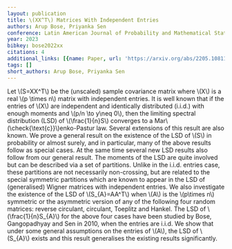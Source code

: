 ```yaml
---
layout: publication
title: \(XX^T\) Matrices With Independent Entries
authors: Arup Bose, Priyanka Sen
conference: Latin American Journal of Probability and Mathematical Statistics
year: 2023
bibkey: bose2022xx
citations: 4
additional_links: [{name: Paper, url: 'https://arxiv.org/abs/2205.10811'}]
tags: []
short_authors: Arup Bose, Priyanka Sen
---
```

Let \\(S=XX^T\\) be the (unscaled) sample covariance matrix where \\(X\\) is a real
\\(p \times n\\) matrix with independent entries. It is well known that if the
entries of \\(X\\) are independent and identically distributed (i.i.d.) with enough
moments and \\(p/n \to y\neq 0\\), then the limiting spectral distribution (LSD) of
\\(\frac\{1\}\{n\}S\\) converges to a Mar\\(\check\{\text\{c\}\}\\)enko-Pastur law. Several
extensions of this result are also known. We prove a general result on the
existence of the LSD of \\(S\\) in probability or almost surely, and in particular,
many of the above results follow as special cases. At the same time several new
LSD results also follow from our general result.
  The moments of the LSD are quite involved but can be described via a set of
partitions. Unlike in the i.i.d. entries case, these partitions are not
necessarily non-crossing, but are related to the special symmetric partitions
which are known to appear in the LSD of (generalised) Wigner matrices with
independent entries.
  We also investigate the existence of the LSD of \\(S_\{A\}=AA^T\\) when \\(A\\) is the
\\(p\times n\\) symmetric or the asymmetric version of any of the following four
random matrices: reverse circulant, circulant, Toeplitz and Hankel. The LSD of
\\(\frac\{1\}\{n\}S_\{A\}\\) for the above four cases have been studied by Bose,
Gangopadhyay and Sen in 2010, when the entries are i.i.d. We show that under
some general assumptions on the entries of \\(A\\), the LSD of \\(S_\{A\}\\) exists and
this result generalises the existing results significantly.